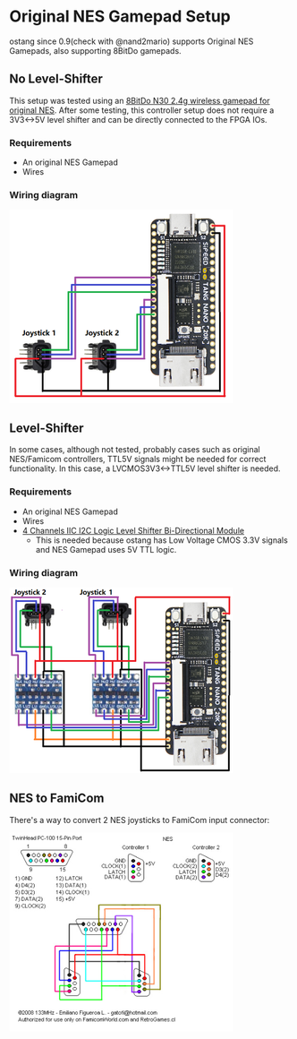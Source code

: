 
# Original NES Gamepad Setup

ostang since 0.9(check with @nand2mario) supports Original NES Gamepads, also supporting 8BitDo gamepads.

## No Level-Shifter

This setup was tested using an [8BitDo N30 2.4g wireless gamepad for original NES](https://www.8bitdo.com/n30-wireless-for-original-nes/). After some testing, this controller setup does not require a 3V3<->5V level shifter and can be directly connected to the FPGA IOs.

### Requirements

- An original NES Gamepad
- Wires

### Wiring diagram

<img src="images/NESGamepad_wiring.png" width=400>


## Level-Shifter

In some cases, although not tested, probably cases such as original NES/Famicom controllers, TTL5V signals might be needed for correct functionality. In this case, a LVCMOS3V3<->TTL5V level shifter is needed.

### Requirements

- An original NES Gamepad
- Wires
- [4 Channels IIC I2C Logic Level Shifter Bi-Directional Module](https://www.aliexpress.com/item/1005004225321778.html?spm=a2g0o.order_list.order_list_main.27.22111802nFvcM9)
    - This is needed because ostang has Low Voltage CMOS 3.3V signals and NES Gamepad uses 5V TTL logic.

### Wiring diagram

<img src="images/NESGamepad_wiring_levelShifter.png" width=400>

## NES to FamiCom

There's a way to convert 2 NES joysticks to FamiCom input connector:

<img src="images/NESGamepad_NES2FamiCom.jpg" width=400>
